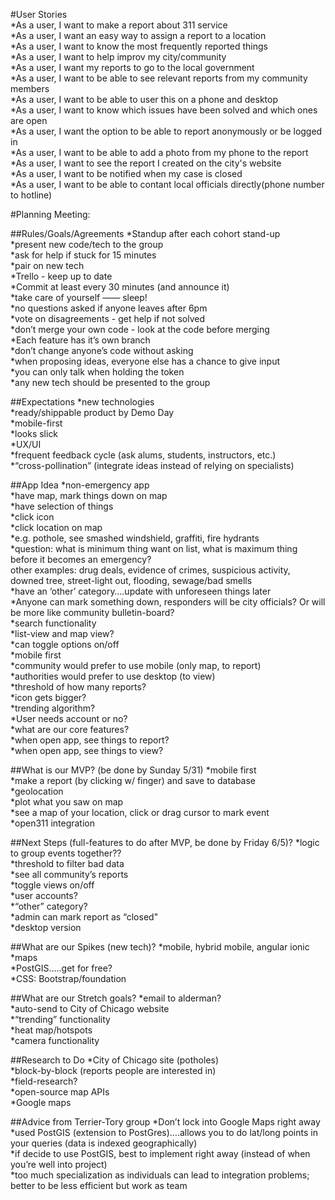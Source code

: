 #User Stories  
  *As a user, I want to make a report about 311 service  
  *As a user, I want an easy way to assign a report to a location  
  *As a user, I want to know the most frequently reported things  
  *As a user, I want to help improv my city/community  
  *As a user, I want my reports to go to the local government  
  *As a user, I want to be able to see relevant reports from my community members  
  *As a user, I want to be able to user this on a phone and desktop  
  *As a user, I want to know which issues have been solved and which ones are open  
  *As a user, I want the option to be able to report anonymously or be logged in  
  *As a user, I want to be able to add a photo from my phone to the report  
  *As a user, I want to see the report I created on the city's website  
  *As a user, I want to be notified when my case is closed  
  *As a user, I want to be able to contant local officials directly(phone number to hotline)  

#Planning Meeting:

##Rules/Goals/Agreements
  *Standup after each cohort stand-up  
  *present new code/tech to the group  
  *ask for help if stuck for 15 minutes  
  *pair on new tech  
  *Trello - keep up to date  
  *Commit at least every 30 minutes (and announce it)  
  *take care of yourself —— sleep!  
  *no questions asked if anyone leaves after 6pm  
  *vote on disagreements - get help if not solved  
  *don’t merge your own code - look at the code before merging  
  *Each feature has it’s own branch  
  *don’t change anyone’s code without asking  
  *when proposing ideas, everyone else has a chance to give input  
  *you can only talk when holding the token  
  *any new tech should be presented to the group  

##Expectations
  *new technologies  
  *ready/shippable product by Demo Day  
  *mobile-first  
  *looks slick  
  *UX/UI  
  *frequent feedback cycle (ask alums, students, instructors, etc.)  
  *“cross-pollination” (integrate ideas instead of relying on specialists)  

##App Idea
  *non-emergency app  
  *have map, mark things down on map  
  *have selection of things   
  *click icon  
  *click location on map  
  *e.g. pothole, see smashed windshield, graffiti, fire hydrants  
  *question: what is minimum thing want on list, what is maximum thing before it becomes an emergency?  
other examples: drug deals, evidence of crimes, suspicious activity, downed tree, street-light out, flooding, sewage/bad smells  
  *have an ‘other’ category….update with unforeseen things later  
  *Anyone can mark something down, responders will be city officials? Or will be more like community bulletin-board?  
  *search functionality  
  *list-view and map view?  
  *can toggle options on/off  
  *mobile first  
  *community would prefer to use mobile (only map, to report)  
  *authorities would prefer to use desktop (to view)  
  *threshold of how many reports?  
  *icon gets bigger?  
  *trending algorithm?  
  *User needs account  or no?  
  *what are our core features?  
  *when open app, see things to report?  
  *when open app, see things to view?  

##What is our MVP? (be done by Sunday 5/31)
  *mobile first  
  *make a report (by clicking w/ finger) and save to database  
  *geolocation  
  *plot what you saw on map  
  *see a map of your location, click or drag cursor to mark event  
  *open311 integration  

##Next Steps (full-features to do after MVP, be done by Friday 6/5)?
  *logic to group events together??  
  *threshold to filter bad data  
  *see all community’s reports  
  *toggle views on/off  
  *user accounts?  
  *“other” category?  
  *admin can mark report as “closed"  
  *desktop version  

##What are our Spikes (new tech)?
  *mobile, hybrid mobile, angular ionic  
  *maps  
  *PostGIS…..get for free?  
  *CSS: Bootstrap/foundation  

##What are our Stretch goals?
  *email to alderman?  
  *auto-send to City of Chicago website  
  *“trending” functionality  
  *heat map/hotspots  
  *camera functionality  

##Research to Do
  *City of Chicago site (potholes)  
  *block-by-block (reports people are interested in)  
  *field-research?  
  *open-source map APIs  
  *Google maps  

##Advice from Terrier-Tory group
  *Don’t lock into Google Maps right away  
  *used PostGIS (extension to PostGres)….allows you to do lat/long points in your queries (data is indexed  geographically)  
  *if decide to use PostGIS, best to implement right away (instead of when you’re well into project)  
  *too much specialization as individuals can lead to integration problems; better to be less efficient but work as team  


